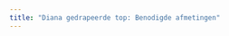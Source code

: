 ```yaml
---
title: "Diana gedrapeerde top: Benodigde afmetingen"
---
```


<PatternMeasurements pattern='diana' />
